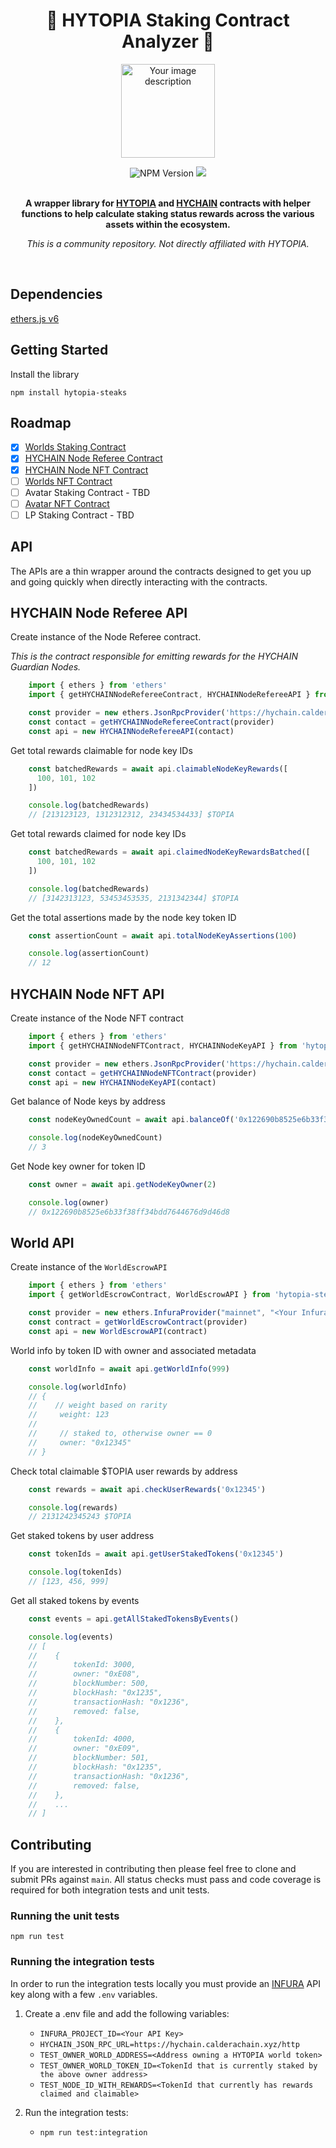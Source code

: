 <h1 align="center">🥩 HYTOPIA Staking Contract Analyzer 🥩</h1>

<p align="center">
  <img src="https://pbs.twimg.com/profile_images/1683869553238106112/a315BhPh_400x400.jpg" alt="Your image description" width="150" height="150">
</p>


<div align="center">
    <img alt="NPM Version" src="https://img.shields.io/npm/v/hytopia-steaks">
    <a href="https://codecov.io/gh/KodiKraig/hytopia-steaks" > 
        <img src="https://codecov.io/gh/KodiKraig/hytopia-steaks/graph/badge.svg?token=QOE1CZRH3X"/> 
    </a>
</div>

<br>

<p align="center">
  <strong>A wrapper library for <a href="https://hytopia.com/">HYTOPIA</a> and <a href="https://explorer.hychain.com/">HYCHAIN</a> contracts with helper functions to help calculate staking status rewards across the various assets within the ecosystem.</strong>
</p>

<p align="center">
  <em>This is a community repository. Not directly affiliated with HYTOPIA.</em>
</p>

<br>

## Dependencies

[ethers.js v6](https://github.com/ethers-io/ethers.js)

## Getting Started

Install the library

`npm install hytopia-steaks`

## Roadmap

- [x] [Worlds Staking Contract](https://etherscan.io/address/0x2f53e033c55eb6c87cea259123c0a68ca3578426)
- [x] [HYCHAIN Node Referee Contract](https://explorer.hychain.com/address/0x6c065572f1824171186aF6dF848313784d6E5b0E)
- [x] [HYCHAIN Node NFT Contract](https://explorer.hychain.com/address/0xE1060b30D9fF01Eef71248906Ce802801a670A48?)
- [ ] [Worlds NFT Contract](https://etherscan.io/token/0x8d9710f0e193d3f95c0723eaaf1a81030dc9116d)
- [ ] Avatar Staking Contract - TBD
- [ ] [Avatar NFT Contract](https://etherscan.io/address/0x05745e72fb8b4a9b51118a168d956760e4a36444)
- [ ] LP Staking Contract - TBD

## API

The APIs are a thin wrapper around the contracts designed to get you up and going quickly when directly interacting with the contracts.

## HYCHAIN Node Referee API

Create instance of the Node Referee contract.

*This is the contract responsible for emitting rewards for the HYCHAIN Guardian Nodes.*

```javascript
    import { ethers } from 'ethers'
    import { getHYCHAINNodeRefereeContract, HYCHAINNodeRefereeAPI } from 'hytopia-steaks'

    const provider = new ethers.JsonRpcProvider('https://hychain.calderachain.xyz/http')
    const contact = getHYCHAINNodeRefereeContract(provider)
    const api = new HYCHAINNodeRefereeAPI(contact)
```

Get total rewards claimable for node key IDs

```javascript
    const batchedRewards = await api.claimableNodeKeyRewards([
      100, 101, 102
    ])

    console.log(batchedRewards)
    // [213123123, 1312312312, 23434534433] $TOPIA
```

Get total rewards claimed for node key IDs

```javascript
    const batchedRewards = await api.claimedNodeKeyRewardsBatched([
      100, 101, 102
    ])

    console.log(batchedRewards)
    // [3142313123, 53453453535, 2131342344] $TOPIA
```

Get the total assertions made by the node key token ID

```javascript
    const assertionCount = await api.totalNodeKeyAssertions(100)

    console.log(assertionCount)
    // 12
```

## HYCHAIN Node NFT API

Create instance of the Node NFT contract

```javascript
    import { ethers } from 'ethers'
    import { getHYCHAINNodeNFTContract, HYCHAINNodeKeyAPI } from 'hytopia-steaks'

    const provider = new ethers.JsonRpcProvider('https://hychain.calderachain.xyz/http')
    const contact = getHYCHAINNodeNFTContract(provider)
    const api = new HYCHAINNodeKeyAPI(contact)
```

Get balance of Node keys by address

```javascript
    const nodeKeyOwnedCount = await api.balanceOf('0x122690b8525e6b33f38ff34bdd7644676d9d46d8')

    console.log(nodeKeyOwnedCount)
    // 3
```

Get Node key owner for token ID

```javascript
    const owner = await api.getNodeKeyOwner(2)

    console.log(owner)
    // 0x122690b8525e6b33f38ff34bdd7644676d9d46d8
```

## World API

Create instance of the `WorldEscrowAPI`

```javascript
    import { ethers } from 'ethers'
    import { getWorldEscrowContract, WorldEscrowAPI } from 'hytopia-steaks'

    const provider = new ethers.InfuraProvider("mainnet", "<Your Infura Project ID>")
    const contract = getWorldEscrowContract(provider)
    const api = new WorldEscrowAPI(contract)
```

World info by token ID with owner and associated metadata

```javascript
    const worldInfo = await api.getWorldInfo(999)

    console.log(worldInfo)
    // {
    //    // weight based on rarity
    //     weight: 123
    //
    //     // staked to, otherwise owner == 0
    //     owner: "0x12345"
    // }
```

Check total claimable $TOPIA user rewards by address

```javascript
    const rewards = await api.checkUserRewards('0x12345')

    console.log(rewards)
    // 2131242345243 $TOPIA
```

Get staked tokens by user address

```javascript
    const tokenIds = await api.getUserStakedTokens('0x12345')

    console.log(tokenIds)
    // [123, 456, 999]
```

Get all staked tokens by events

```javascript
    const events = api.getAllStakedTokensByEvents()

    console.log(events)
    // [
    //    {
    //        tokenId: 3000,
    //        owner: "0xE08",
    //        blockNumber: 500,
    //        blockHash: "0x1235",
    //        transactionHash: "0x1236",
    //        removed: false,
    //    },
    //    {
    //        tokenId: 4000,
    //        owner: "0xE09",
    //        blockNumber: 501,
    //        blockHash: "0x1235",
    //        transactionHash: "0x1236",
    //        removed: false,
    //    },
    //    ...
    // ]
```

## Contributing

If you are interested in contributing then please feel free to clone and submit PRs against `main`. All status checks must pass and code coverage is required for both integration tests and unit tests.

### Running the unit tests

`npm run test`

### Running the integration tests

In order to run the integration tests locally you must provide an [INFURA](https://app.infura.io/) API key along with a few `.env` variables.

1. Create a .env file and add the following variables:
    - `INFURA_PROJECT_ID=<Your API Key>`
    - `HYCHAIN_JSON_RPC_URL=https://hychain.calderachain.xyz/http`
    - `TEST_OWNER_WORLD_ADDRESS=<Address owning a HYTOPIA world token>`
    - `TEST_OWNER_WORLD_TOKEN_ID=<TokenId that is currently staked by the above owner address>`
    - `TEST_NODE_ID_WITH_REWARDS=<TokenId that currently has rewards claimed and claimable>`

2. Run the integration tests:
    - `npm run test:integration`
